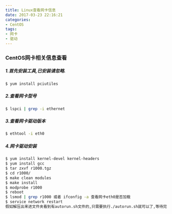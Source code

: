 ```yaml
---
title: Linux查看网卡信息
date: 2017-03-23 22:16:21
categories:
- CentOS
tags:
- 网卡
- 驱动
---
```

<!-- more -->
### CentOS网卡相关信息查看

##### 1.首先安装工具,已安装请忽略.

```bash
$ yum install pciutiles
```
##### 2.查看网卡型号

```bash
$ lspci | grep -i ethernet
```
##### 3.查看网卡驱动版本

```bash
$ ethtool -i eth0
```
##### 4.网卡驱动安装

```bash
$ yum install kernel-devel kernel-headers  
$ yum install gcc
$ tar zxvf r1000.tgz
$ cd r1000/
$ make clean modules
$ make install
$ modprobe r1000
$ reboot
$ lsmod | grep r1000 或者 ifconfig -a 查看网卡eth0是否加载
$ service network restart
假如解压出来进文件夹看到有autorun.sh文件的,只需要执行./autorun.sh就可以了,等待完成,重启查看即可.
```

​

